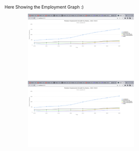 Here Showing the Employment Graph :)


<p align="center"> <img src="https://github.com/guruchara/GRAPH_TEST/blob/main/grow.png" width="350" title="hover text"> <img src="https://github.com/guruchara/GRAPH_TEST/blob/main/grow.png
" width="350" alt="accessibility text"> </p>
